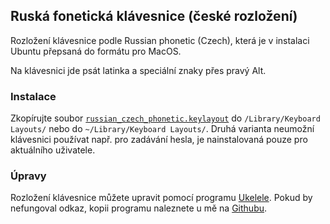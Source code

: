 ## Ruská fonetická klávesnice (české rozložení)

Rozložení klávesnice podle Russian phonetic (Czech), která je v instalaci Ubuntu přepsaná do formátu pro MacOS.

Na klávesnici jde psát latinka a speciální znaky přes pravý Alt.

### Instalace

Zkopírujte soubor [`russian_czech_phonetic.keylayout`][klavesnice] do `/Library/Keyboard Layouts/` nebo do `~/Library/Keyboard Layouts/`. Druhá varianta neumožní klávesnici používat např. pro zadávání hesla, je nainstalovaná pouze pro aktuálního uživatele. 

### Úpravy

Rozložení klávesnice můžete upravit pomocí programu [Ukelele][Ukelele]. Pokud by nefungoval odkaz, kopii programu naleznete u mě na [Githubu][crabhi-rusklav].

[Ukelele]: http://scripts.sil.org/cms/scripts/page.php?site_id=nrsi&id=ukelele
[crabhi-rusklav]: https://github.com/crabhi/ruska-klavesnice
[klavesnice]: https://raw.githubusercontent.com/crabhi/ruska-klavesnice/master/russian_czech_phonetic.keylayout

